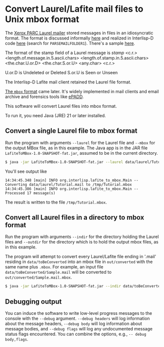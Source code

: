 # Convert Laurel/Lafite mail files to Unix mbox format

The [Xerox PARC Laurel mailer](https://xeroxalto.computerhistory.org/Indigo/DMS/Laurel/6/Manual/.Laurel6.press!1.pdf)
stored messages in files in an idiosyncratic format.  The format is discussed informally [here](https://github.com/orgs/Interlisp/discussions/1551) and
realized in Interlisp-D code [here](https://xeroxparcarchive.computerhistory.org/eros/speech/mailreader/.PROSE-LAFITE-MESSAGES!4.html) (search for
`PARSEMAILFOLDER1`).  There's a sample [here](https://xeroxparcarchive.computerhistory.org/_cd8_/laurel/Tutorial.mail!1).

The format of the stamp field of a Laurel message is
*stamp* <c.r.> <length.of.message.in.5.ascii.chars> <sp> <length.of.stamp.in.5.ascii.chars> <sp> <the.char.U.or.D> 
<the.char.S.or.U> <any.char> <c.r.>

U.or.D is Undeleted or Deleted 
S.or.U is Seen or Unseen

The Interlisp-D Lafite mail client retained the Laurel file format.

[The `mbox` format](https://en.wikipedia.org/wiki/Mbox) came later.  It's widely implemented in mail clients and email
archive and forensics tools like [ePADD](https://www.epaddproject.org).

This software will convert Laurel files into mbox format.

To run it, you need Java (JRE) 21 or later installed.

## Convert a single Laurel file to mbox format

Run the program with arguments `--laurel` for the Laurel file and `--mbox` for the output MBox file,
as in this example.  The Java app is in the JAR file `LafiteToMBox-1.0-SNAPSHOT-fat.jar`, assumed to be in the
current directory.

```bash
$ java -jar LafiteToMBox-1.0-SNAPSHOT-fat.jar --laurel data/laurel/Tutorial.mail --mbox /tmp/Tutorial.mbox
```

You'll see output like
```
14:34:45.348 [main] INFO org.interlisp.lafite_to_mbox.Main -- Converting data/laurel/Tutorial.mail to /tmp/Tutorial.mbox
14:34:45.386 [main] INFO org.interlisp.lafite_to_mbox.Main -- Processed 17 message(s)
```
The result is written to the file `/tmp/Tutorial.mbox`.

## Convert all Laurel files in a directory to mbox format

Run the program with arguments `--indir` for the directory holding the Laurel files and `--outdir` for the
directory which is to hold the output mbox files, as in this example.

The program will attempt to convert every Laurel/Lafite file ending in '.mail' residing in `data/toBeConverted` into an
mbox file in `out/converted` with the same name plus `.mbox`.  For example, an input file
`data/toBeConverted/Sample.mail` will be converted to `out/converted/Sample.mail.mbox`.

```bash
$ java -jar LafiteToMBox-1.0-SNAPSHOT-fat.jar --indir data/toBeConverted --outdir out/converted
```

## Debugging output

You can induce the software to write low-level progress messages to the console with the `--debug`
argument.  `--debug headers` will log information about the message headers, `--debug body` will log
information about message bodies, and `--debug flags` will log any undocumented message status flags
encountered.  You can combine the options, e.g., `-- debug body,flags`.
